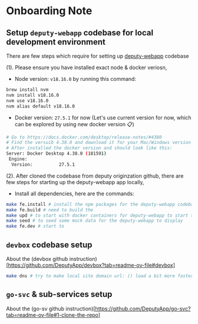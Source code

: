 # Onboarding Note

## Setup `deputy-webapp` codebase for local development environment

<!-- Using shift + cmd + v to preview the README file contents -->
There are few steps which require for setting up [deputy-webapp](https://github.com/DeputyApp/deputy-webapp) codebase

(1). Please ensure you have installed exact node & docker veriosn,

- Node version: `v18.16.0` by running this command:

```bash
brew install nvm
nvm install v18.16.0
nvm use v18.16.0
nvm alias default v18.16.0
```

- Docker version: `27.5.1` for now (Let's use current version for now, which can be explored by using new docker version 📋)

```bash
# Go to https://docs.docker.com/desktop/release-notes/#4380
# Find the versuib 4.38.0 and download it for your Mac/Windows version
# After installed the docker version and should look like this:
Server: Docker Desktop 4.38.0 (181591)
 Engine:
  Version:          27.5.1
```


(2). After cloned the codebase from deputy originzation github, there are few steps for starting up the deputy-webapp app locally,

- Install all dependencies, here are the commands:

```bash
make fe.install # install the npm packages for the deputy-webapp codebase
make fe.build # need to build the 
make upd # to start with docker containers for deputy-webapp to start to run
make seed # to seed some mock data for the deputy-webapp to display
make fe.dev # start to 
```


## `devbox` codebase setup

About the (devbox github instruction)[https://github.com/DeputyApp/devbox?tab=readme-ov-file#devbox]

```bash
make dns # try to make local site domain url: () load a bit more faster
```

## `go-svc` & sub-services setup

About the (go-sv github instruction)[https://github.com/DeputyApp/go-svc?tab=readme-ov-file#1-clone-the-repo]
